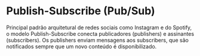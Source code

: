 # Publish-Subscribe (Pub/Sub)
Principal padrão arquitetural de redes sociais como Instagram e do Spotify, o modelo Publish-Subscribe conecta publicadores (publishers) e assinantes (subscribers). Os publishers enviam mensagens aos subscribers, que são notificados sempre que um novo conteúdo é disponibilizado.
